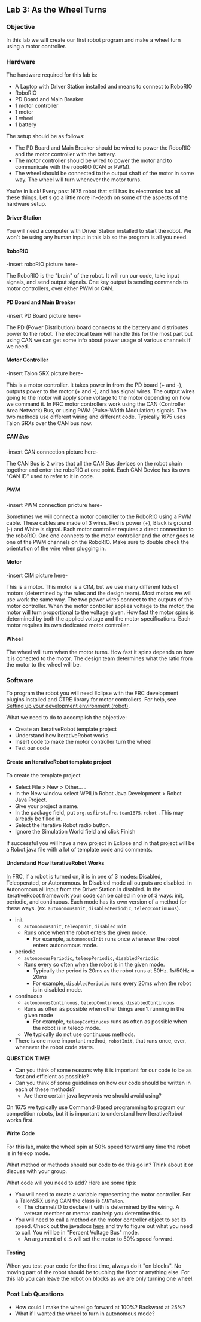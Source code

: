 ## Lab 3: As the Wheel Turns

### Objective

In this lab we will create our first robot program and make a wheel turn using a motor controller.

### Hardware

The hardware required for this lab is:

* A Laptop with Driver Station installed and means to connect to RoboRIO
* RoboRIO
* PD Board and Main Breaker
* 1 motor controller
* 1 motor
* 1 wheel
* 1 battery

The setup should be as follows:

* The PD Board and Main Breaker should be wired to power the RoboRIO and the motor controller with the battery.
* The motor controller should be wired to power the motor and to communicate with the roboRIO (CAN or PWM).
* The wheel should be connected to the output shaft of the motor in some way. The wheel will turn whenever the motor turns.

You're in luck! Every past 1675 robot that still has its electronics has all these things. 
Let's go a little more in-depth on some of the aspects of the hardware setup.

#### Driver Station

You will need a computer with Driver Station installed to start the robot. We won't be using any human input in this lab so the program is all you need.

#### RoboRIO

-insert roboRIO picture here-

The RoboRIO is the "brain" of the robot. It will run our code, take input signals, and send output signals.
One key output is sending commands to motor controllers, over either PWM or CAN.

#### PD Board and Main Breaker

-insert PD Board picture here-

The PD (Power Distribution) board connects to the battery and distributes power to the robot. 
The electrical team will handle this for the most part but using CAN we can get some info about power usage of various channels if we need.

#### Motor Controller

-insert Talon SRX picture here-

This is a motor controller. It takes power in from the PD board (+ and -), outputs power to the motor (+ and -), and has signal wires.
The output wires going to the motor will apply some voltage to the motor depending on how we command it.
In FRC motor controllers work using the CAN (Controller Area Network) Bus, or using PWM (Pulse-Width Modulation) signals.
The two methods use different wiring and different code.
Typically 1675 uses Talon SRXs over the CAN bus now.

##### CAN Bus

-insert CAN connection picture here-

The CAN Bus is 2 wires that all the CAN Bus devices on the robot chain together and enter the roboRIO at one point.
Each CAN Device has its own "CAN ID" used to refer to it in code.

##### PWM

-insert PWM connection pricture here-

Sometimes we will connect a motor controller to the RoboRIO using a PWM cable. These cables are made of 3 wires. 
Red is power (+), Black is ground (-) and White is signal. 
Each motor controller requires a direct connection to the roboRIO.
One end connects to the motor controller and the other goes to one of the PWM channels on the RoboRIO. 
Make sure to double check the orientation of the wire when plugging in.

#### Motor

-insert CIM picture here-

This is a motor. This motor is a CIM, but we use many different kids of motors (determined by the rules and the design team).
Most motors we will use work the same way. The two power wires connect to the outputs of the motor controller.
When the motor controller applies voltage to the motor, the motor will turn proportional to the voltage given.
How fast the motor spins is determined by both the applied voltage and the motor specifications.
Each motor requires its own dedicated motor controller.

#### Wheel

The wheel will turn when the motor turns. How fast it spins depends on how it is conected to the motor. 
The design team determines what the ratio from the motor to the wheel will be.

### Software

To program the robot you will need Eclipse with the FRC development plugins installed and CTRE library for motor controllers. For help, see [Setting up your development environment (robot)](../basics/robot-dev-setup.md).

What we need to do to accomplish the objective:

* Create an IterativeRobot template project
* Understand how IterativeRobot works
* Insert code to make the motor controller turn the wheel
* Test our code

#### Create an IterativeRobot template project

To create the template project

* Select File > New > Other... . 
* In the New window select WPILib Robot Java Development > Robot Java Project.
* Give your project a name.
* In the package field, put `org.usfirst.frc.team1675.robot` . This may already be filled in.
* Select the Iterative Robot radio button.
* Ignore the Simulation World field and click Finish

If successful you will have a new project in Eclipse and in that project will be a Robot.java file with a lot of template code and comments.

#### Understand How IterativeRobot Works

In FRC, if a robot is turned on, it is in one of 3 modes: Disabled, Teleoperated, or Autonomous. In Disabled mode all outputs are disabled. In Autonomous all input from the Driver Station is disabled. In the IterativeRobot framework your code can be called in one of 3 ways: init, periodic, and continuous. Each mode has its own version of a method for these ways. (ex. `autonomousInit`, `disabledPeriodic`, `teleopContinuous`).

* init
  * `autonomousInit`, `teleopInit`, `disabledInit`
  * Runs once when the robot enters the given mode.
    * For example, `autonomousInit` runs once whenever the robot enters autonomous mode.
* periodic
  * `autonomousPeriodic`, `teleopPeriodic`, `disabledPeriodic`
  * Runs every so often when the robot is in the given mode.
    * Typically the period is 20ms as the robot runs at 50Hz. 1s/50Hz = 20ms
    * For example, `disabledPeriodic` runs every 20ms when the robot is in disabled mode.
* continuous
  * `autonomousContinuous`, `teleopContinuous`, `disabledContinuous`
  * Runs as often as possible when other things aren't running in the given mode
    * For example, `teleopContinuous` runs as often as possible when the robot is in teleop mode.
  * We typically do not use continuous methods.
* There is one more important method, `robotInit`, that runs once, ever, whenever the robot code starts.

**QUESTION TIME!** 
* Can you think of some reasons why it is important for our code to be as fast and efficient as possible?
* Can you think of some guidelines on how our code should be written in each of these methods?
  * Are there certain java keywords we should avoid using?
  
On 1675 we typically use Command-Based programming to program our competition robots, but it is important to understand how IterativeRobot works first.

#### Write Code

For this lab, make the wheel spin at 50% speed forward any time the robot is in teleop mode.

What method or methods should our code to do this go in? Think about it or discuss with your group.

What code will you need to add? Here are some tips:

* You will need to create a variable representing the motor controller. For a TalonSRX using CAN the class is `CANTalon`.
  * The channel/ID to declare it with is determined by the wiring. A veteran member or mentor can help you determine this.
* You will need to call a method on the motor controller object to set its speed. Check out the javadocs [here](http://www.ctr-electronics.com/downloads/api/java/html/index.html) and try to figure out what you need to call. You will be in "Percent Voltage Bus" mode.
  * An argument of `0.5` will set the motor to 50% speed forward.
  
#### Testing

When you test your code for the first time, always do it "on blocks". No moving part of the robot should be touching the floor or anything else. For this lab you can leave the robot on blocks as we are only turning one wheel.

### Post Lab Questions

* How could I make the wheel go forward at 100%? Backward at 25%?
* What if I wanted the wheel to turn in autonomous mode?
